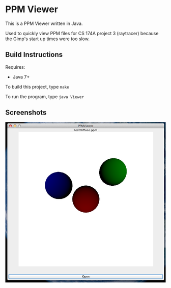 PPM Viewer
===========
This is a PPM Viewer written in Java. 

Used to quickly view PPM files for CS 174A project 3 (raytracer) because the Gimp's start up times were too slow. 

Build Instructions 
------------------
Requires: 
* Java 7+

To build this project, type `make`

To run the program, type `java Viewer`


Screenshots
-----------
![Alt text](/screenshots/ppm_viewer_ss.png?raw=true "Diffuse Test")

